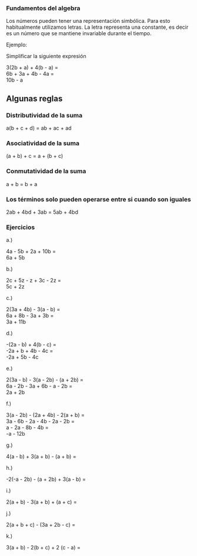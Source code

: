 ### Fundamentos del algebra

Los números pueden tener una representación simbólica. Para esto habitualmente utilizamos letras. La letra representa una constante, es decir es un número que se mantiene invariable durante el tiempo.

Ejemplo:

Simplificar la siguiente expresión

3(2b + a) + 4(b - a) =\
6b + 3a + 4b - 4a =\
10b - a

## Algunas reglas

### Distributividad de la suma

a(b + c + d) = ab + ac + ad

### Asociatividad de la suma

(a + b) + c = a + (b + c)

### Conmutatividad de la suma

a + b = b + a

### Los términos solo pueden operarse entre si cuando son iguales

2ab + 4bd + 3ab = 5ab + 4bd

### Ejercicios

a.)

4a - 5b + 2a + 10b =\
6a + 5b

b.)

2c + 5z - z + 3c - 2z =\
5c + 2z

c.)

2(3a + 4b) - 3(a - b) =\
6a + 8b - 3a + 3b =\
3a + 11b

d.)

-(2a - b) + 4(b - c) =\
-2a + b + 4b - 4c =\
-2a + 5b - 4c

e.)

2(3a - b) - 3(a - 2b) - (a + 2b) =\
6a - 2b - 3a + 6b - a - 2b =\
2a + 2b

f.)

3(a - 2b) - (2a + 4b) - 2(a + b) =\
3a - 6b - 2a - 4b - 2a - 2b =\
a - 2a - 8b - 4b =\
-a - 12b

g.)

4(a - b) + 3(a + b) - (a + b) =

h.)

-2(-a - 2b) - (a + 2b) + 3(a - b) =

i.)

2(a + b) - 3(a + b) + (a + c) =

j.)

2(a + b + c) - (3a + 2b - c) =

k.)

3(a + b) - 2(b + c) + 2 (c - a) =
